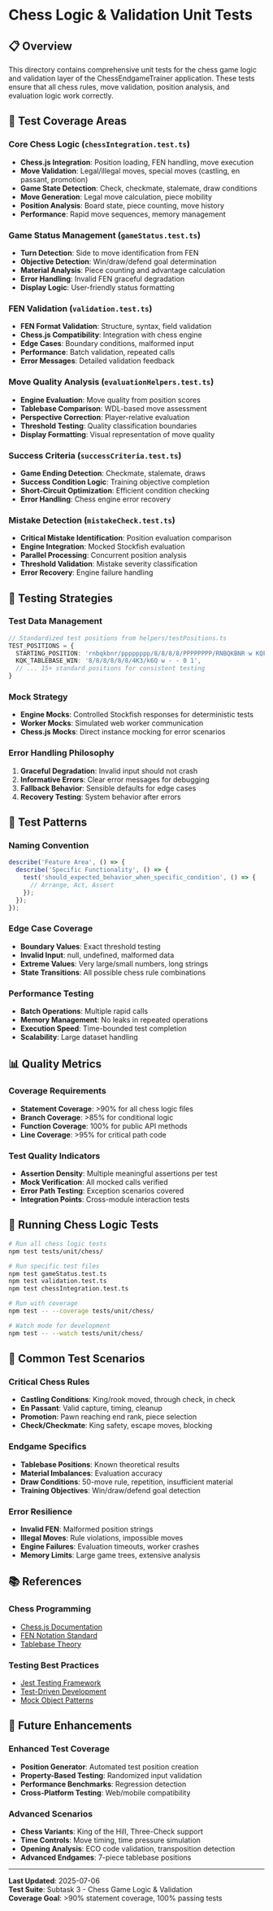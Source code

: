 # Chess Logic & Validation Unit Tests

## 📋 Overview

This directory contains comprehensive unit tests for the chess game logic and validation layer of the ChessEndgameTrainer application. These tests ensure that all chess rules, move validation, position analysis, and evaluation logic work correctly.

## 🎯 Test Coverage Areas

### Core Chess Logic (`chessIntegration.test.ts`)
- **Chess.js Integration**: Position loading, FEN handling, move execution
- **Move Validation**: Legal/illegal moves, special moves (castling, en passant, promotion)
- **Game State Detection**: Check, checkmate, stalemate, draw conditions
- **Move Generation**: Legal move calculation, piece mobility
- **Position Analysis**: Board state, piece counting, move history
- **Performance**: Rapid move sequences, memory management

### Game Status Management (`gameStatus.test.ts`)
- **Turn Detection**: Side to move identification from FEN
- **Objective Detection**: Win/draw/defend goal determination
- **Material Analysis**: Piece counting and advantage calculation
- **Error Handling**: Invalid FEN graceful degradation
- **Display Logic**: User-friendly status formatting

### FEN Validation (`validation.test.ts`)
- **FEN Format Validation**: Structure, syntax, field validation
- **Chess.js Compatibility**: Integration with chess engine
- **Edge Cases**: Boundary conditions, malformed input
- **Performance**: Batch validation, repeated calls
- **Error Messages**: Detailed validation feedback

### Move Quality Analysis (`evaluationHelpers.test.ts`)
- **Engine Evaluation**: Move quality from position scores
- **Tablebase Comparison**: WDL-based move assessment
- **Perspective Correction**: Player-relative evaluation
- **Threshold Testing**: Quality classification boundaries
- **Display Formatting**: Visual representation of move quality

### Success Criteria (`successCriteria.test.ts`)
- **Game Ending Detection**: Checkmate, stalemate, draws
- **Success Condition Logic**: Training objective completion
- **Short-Circuit Optimization**: Efficient condition checking
- **Error Handling**: Chess engine error recovery

### Mistake Detection (`mistakeCheck.test.ts`)
- **Critical Mistake Identification**: Position evaluation comparison
- **Engine Integration**: Mocked Stockfish evaluation
- **Parallel Processing**: Concurrent position analysis
- **Threshold Validation**: Mistake severity classification
- **Error Recovery**: Engine failure handling

## 🧪 Testing Strategies

### Test Data Management
```typescript
// Standardized test positions from helpers/testPositions.ts
TEST_POSITIONS = {
  STARTING_POSITION: 'rnbqkbnr/pppppppp/8/8/8/8/PPPPPPPP/RNBQKBNR w KQkq - 0 1',
  KQK_TABLEBASE_WIN: '8/8/8/8/8/8/4K3/k6Q w - - 0 1',
  // ... 15+ standard positions for consistent testing
}
```

### Mock Strategy
- **Engine Mocks**: Controlled Stockfish responses for deterministic tests
- **Worker Mocks**: Simulated web worker communication
- **Chess.js Mocks**: Direct instance mocking for error scenarios

### Error Handling Philosophy
1. **Graceful Degradation**: Invalid input should not crash
2. **Informative Errors**: Clear error messages for debugging
3. **Fallback Behavior**: Sensible defaults for edge cases
4. **Recovery Testing**: System behavior after errors

## 🎲 Test Patterns

### Naming Convention
```typescript
describe('Feature Area', () => {
  describe('Specific Functionality', () => {
    test('should_expected_behavior_when_specific_condition', () => {
      // Arrange, Act, Assert
    });
  });
});
```

### Edge Case Coverage
- **Boundary Values**: Exact threshold testing
- **Invalid Input**: null, undefined, malformed data
- **Extreme Values**: Very large/small numbers, long strings
- **State Transitions**: All possible chess rule combinations

### Performance Testing
- **Batch Operations**: Multiple rapid calls
- **Memory Management**: No leaks in repeated operations  
- **Execution Speed**: Time-bounded test completion
- **Scalability**: Large dataset handling

## 📊 Quality Metrics

### Coverage Requirements
- **Statement Coverage**: >90% for all chess logic files
- **Branch Coverage**: >85% for conditional logic
- **Function Coverage**: 100% for public API methods
- **Line Coverage**: >95% for critical path code

### Test Quality Indicators
- **Assertion Density**: Multiple meaningful assertions per test
- **Mock Verification**: All mocked calls verified
- **Error Path Testing**: Exception scenarios covered
- **Integration Points**: Cross-module interaction tests

## 🔧 Running Chess Logic Tests

```bash
# Run all chess logic tests
npm test tests/unit/chess/

# Run specific test files
npm test gameStatus.test.ts
npm test validation.test.ts
npm test chessIntegration.test.ts

# Run with coverage
npm test -- --coverage tests/unit/chess/

# Watch mode for development
npm test -- --watch tests/unit/chess/
```

## 🐛 Common Test Scenarios

### Critical Chess Rules
- **Castling Conditions**: King/rook moved, through check, in check
- **En Passant**: Valid capture, timing, cleanup
- **Promotion**: Pawn reaching end rank, piece selection
- **Check/Checkmate**: King safety, escape moves, blocking

### Endgame Specifics
- **Tablebase Positions**: Known theoretical results
- **Material Imbalances**: Evaluation accuracy
- **Draw Conditions**: 50-move rule, repetition, insufficient material
- **Training Objectives**: Win/draw/defend goal detection

### Error Resilience
- **Invalid FEN**: Malformed position strings
- **Illegal Moves**: Rule violations, impossible moves
- **Engine Failures**: Evaluation timeouts, worker crashes
- **Memory Limits**: Large game trees, extensive analysis

## 📚 References

### Chess Programming
- [Chess.js Documentation](https://github.com/jhlywa/chess.js)
- [FEN Notation Standard](https://www.chessprogramming.org/Forsyth-Edwards_Notation)
- [Tablebase Theory](https://www.chessprogramming.org/Endgame_Tablebases)

### Testing Best Practices
- [Jest Testing Framework](https://jestjs.io/docs/getting-started)
- [Test-Driven Development](https://en.wikipedia.org/wiki/Test-driven_development)
- [Mock Object Patterns](https://martinfowler.com/articles/mocksArentStubs.html)

## 🚀 Future Enhancements

### Enhanced Test Coverage
- **Position Generator**: Automated test position creation
- **Property-Based Testing**: Randomized input validation
- **Performance Benchmarks**: Regression detection
- **Cross-Platform Testing**: Web/mobile compatibility

### Advanced Scenarios
- **Chess Variants**: King of the Hill, Three-Check support
- **Time Controls**: Move timing, time pressure simulation
- **Opening Analysis**: ECO code validation, transposition detection
- **Advanced Endgames**: 7-piece tablebase positions

---

**Last Updated**: 2025-07-06  
**Test Suite**: Subtask 3 - Chess Game Logic & Validation  
**Coverage Goal**: >90% statement coverage, 100% passing tests